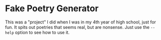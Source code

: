 # Fake Poetry Generator

This was a "project" I did when I was in my 4th year of high school, just for fun.
It spits out poetries that seems real, but are nonsense.
Just use the `--help` option to see how to use it.